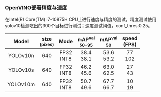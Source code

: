### OpenVINO部署精度与速度
在Intel(R) Core(TM) i7-10875H CPU上进行速度与精度的测试，精度测试使用yolov10检测吃出的300个目标进行测试；速度测试阈值，conf_thres:0.25。

| Model  |size<br><sup>(pixes) |  Mode | mAP<sup>val<br>50-95 | mAP<sup>val<br>50 | speed<br>(FPS) |
|:-------:|:-------:|:-------:| :-------:|:-------:|:-------: |
|YOLOv10n|640|FP32<br>INT8 |38.4<br>38.1|53.6<br>53.2|77<br>102|
|YOLOv10s|640|FP32<br>INT8 |46.2<br>45.6|63.0<br>62.5|27<br>43|
|YOLOv10m|640|FP32<br>INT8 |50.7<br>49.6|67.7<br>66.7|10<br>19|
